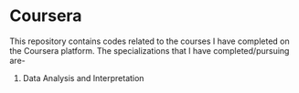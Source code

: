 # Coursera

This repository contains codes related to the courses I have completed on the Coursera platform. The specializations that I have completed/pursuing are-

<ol><li>Data Analysis and Interpretation</li></ol>
